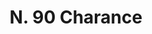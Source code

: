 ---
title: "N. 90 Charance"
permalink: "/edition/plant090/"
plant-name: "N. 90"
plant-number: "090"
plant-xml: "/assets/xml/plant090.xml"
plant-img1: "/assets/img/plant090_verso.jpg"
plant-img2: "/assets/img/plant090.jpg"
plant-title: "N. 90 Charance"
plant-wfo-link: ""
plant-kew-link: ""
plant-taxon-content: ""
layout: single-xml
---